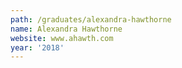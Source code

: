 ```yaml
---
path: /graduates/alexandra-hawthorne
name: Alexandra Hawthorne
website: www.ahawth.com
year: '2018'
---
```


